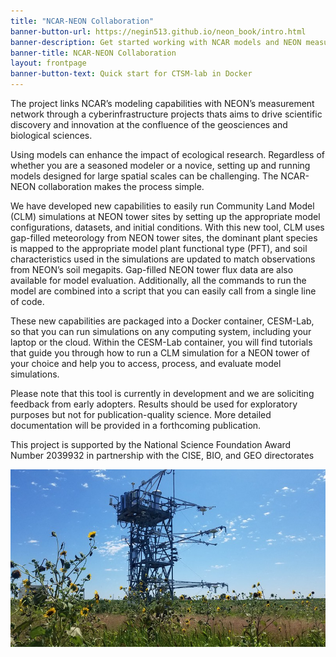 ```yaml
---
title: "NCAR-NEON Collaboration"
banner-button-url: https://negin513.github.io/neon_book/intro.html
banner-description: Get started working with NCAR models and NEON measurements
banner-title: NCAR-NEON Collaboration
layout: frontpage
banner-button-text: Quick start for CTSM-lab in Docker
---
```

The project links NCAR’s modeling capabilities with NEON’s measurement network through a cyberinfrastructure projects thats aims to drive scientific discovery and innovation at the confluence of the geosciences and biological sciences.

Using models can enhance the impact of ecological research. Regardless of whether you are a seasoned modeler or a novice, setting up and running models designed for large spatial scales can be challenging. The NCAR-NEON collaboration makes the process simple. 

We have developed new capabilities to easily run Community Land Model (CLM) simulations at NEON tower sites by setting up the appropriate model configurations, datasets, and initial conditions. With this new tool, CLM uses gap-filled meteorology from NEON tower sites, the dominant plant species is mapped to the appropriate model plant functional type (PFT), and soil characteristics used in the simulations are updated to match observations from NEON’s soil megapits. Gap-filled NEON tower flux data are also available for model evaluation. Additionally, all the commands to run the model are combined into a script that you can easily call from a single line of code. 

These new capabilities are packaged into a Docker container, CESM-Lab, so that you can run simulations on any computing system, including your laptop or the cloud. Within the CESM-Lab container, you will find tutorials that guide you through how to run a CLM simulation for a NEON tower of your choice and help you to access, process, and evaluate model simulations. 

Please note that this tool is currently in development and we are soliciting feedback from early adopters. Results should be used for exploratory purposes but not for publication-quality science. More detailed documentation will be provided in a forthcoming publication. 

This project is supported by the National Science Foundation Award Number 2039932 in partnership with the CISE, BIO, and GEO directorates

<img src="images/STER_tower.png" alt="NEON flux tower at Sterling, CO [STER]. " style="display: block; margin: auto;">

